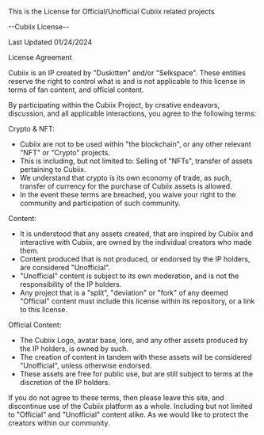 This is the License for Official/Unofficial Cubiix related projects

--Cubiix License--

Last Updated 01/24/2024

License Agreement

Cubiix is an IP created by "Duskitten" and/or "Selkspace". These entities reserve the right to control what is and is not applicable to this license in terms of fan content, and official content.

By participating within the Cubiix Project, by creative endeavors, discussion, and all applicable interactions, you agree to the following terms:

Crypto & NFT:
  - Cubiix are not to be used within "the blockchain", or any other relevant "NFT" or "Crypto" projects.
  - This is including, but not limited to: Selling of "NFTs", transfer of assets pertaining to Cubiix.
  - We understand that crypto is its own economy of trade, as such, transfer of currency for the purchase of Cubiix assets is allowed.
  - In the event these terms are breached, you waive your right to the community and participation of such community.
  

Content:
  - It is understood that any assets created, that are inspired by Cubiix and interactive with Cubiix, are owned by the individual creators who made them.
  - Content produced that is not produced, or endorsed by the IP holders, are considered "Unofficial".
  - "Unofficial" content is subject to its own moderation, and is not the responsibility of the IP holders.
  - Any project that is a "split", "deviation" or "fork" of any deemed "Official" content must include this license within its repository, or a link to this license.
  

Official Content:
  - The Cubiix Logo, avatar base, lore, and any other assets produced by the IP holders, is owned by such.
  - The creation of content in tandem with these assets will be considered "Unofficial", unless otherwise endorsed.
  - These assets are free for public use, but are still subject to terms at the discretion of the IP holders.


If you do not agree to these terms, then please leave this site, and discontinue use of the Cubiix platform as a whole.
Including but not limited to "Official" and "Unofficial" content alike. As we would like to protect the creators within our community.
